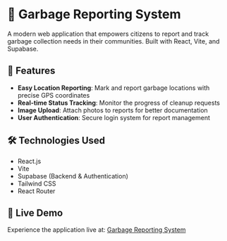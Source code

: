 # 🚛 Garbage Reporting System

A modern web application that empowers citizens to report and track garbage collection needs in their communities. Built with React, Vite, and Supabase.

## 🌟 Features

- **Easy Location Reporting**: Mark and report garbage locations with precise GPS coordinates
- **Real-time Status Tracking**: Monitor the progress of cleanup requests
- **Image Upload**: Attach photos to reports for better documentation
- **User Authentication**: Secure login system for report management

## 🛠️ Technologies Used

- React.js
- Vite
- Supabase (Backend & Authentication)
- Tailwind CSS
- React Router

## 🚀 Live Demo

Experience the application live at: [Garbage Reporting System](https://garbage-reporting-system.vercel.app/)
